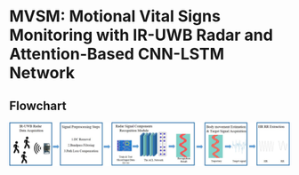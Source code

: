 # MVSM: Motional Vital Signs Monitoring with IR-UWB Radar and Attention-Based CNN-LSTM Network

## Flowchart
![](Flowchart.JPG)

 
